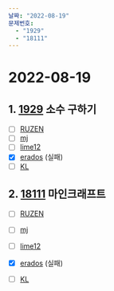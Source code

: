 ```yaml
---
날짜: "2022-08-19"
문제번호: 
  - "1929"
  - "18111"
---
```


# 2022-08-19

## 1. [1929](https://www.acmicpc.net/problem/1929) 소수 구하기

- [ ] [RUZEN](./1929_RUZEN.md)
- [ ] [mj](./1929_mj.md)
- [ ] [lime12](./1929_lime12.md)
- [x] [erados](./1929_erados.md) (실패)
- [ ] [KL](./1929_KL.md)

## 2. [18111](https://www.acmicpc.net/problem/18111) 마인크래프트

- [ ] [RUZEN](./18111_RUZEN.md)
- [ ] [mj](./18111_mj.md)
- [ ] [lime12](./18111_lime12.md)
- [x] [erados](./18111_erados.md) (실패)
- [ ] [KL](./18111_KL.md)

